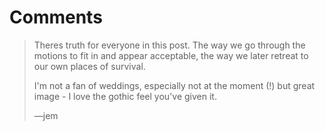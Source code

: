 # Comments

> Theres truth for everyone in this post.  The way we go through the motions to fit in and appear acceptable, the way we later retreat to our own places of survival.
>
> I'm not a fan of weddings, especially not at the moment (!) but great image - I love the gothic feel you've given it.
>
> —jem
